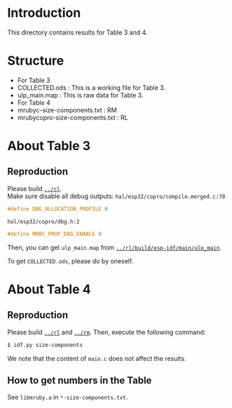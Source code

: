 # Introduction
This directory contains results for Table 3 and 4.

# Structure
* For Table 3
 * COLLECTED.ods : This is a working file for Table 3.
 * ulp_main.map : This is raw data for Table 3.
* For Table 4
 * mrubyc-size-components.txt : RM
 * mrubycopro-size-components.txt : RL

# About Table 3
## Reproduction
Please build [`../cl`](../cl).  
Make sure disable all debug outputs:
`hal/esp32/copro/compile.merged.c:78`
```c
#define DBG_ALLOCATION_PROFILE 0
```

`hal/esp32/copro/dbg.h:2`
```c
#define MRBC_PROF_DBG_ENABLE 0
```

Then, you can get `ulp_main.map` from [`../rl/build/esp-idf/main/ulp_main`](../rl).  

To get `COLLECTED.ods`, please do by oneself.

# About Table 4
## Reproduction
Please build [`../rl`](../rl) and [`../rm`](../rm).
Then, execute the following command:  
```sh
$ idf.py size-components
```

We note that the content of `main.c` does not affect the results.

## How to get numbers in the Table
See `libmruby.a` in `*-size-components.txt`.